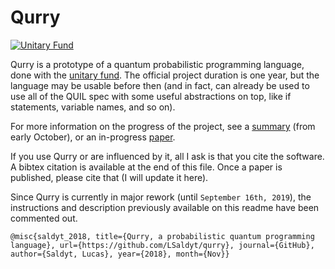 # Qurry 
[![Unitary Fund](https://img.shields.io/badge/Supported%20By-UNITARY%20FUND-brightgreen.svg?style=for-the-badge)](http://unitary.fund)  

Qurry is a prototype of a quantum probabilistic programming language, done with the [unitary fund](https://unitary.fund).
The official project duration is one year, but the language may be usable before then (and in fact, can already be used to use all of the QUIL spec with some useful abstractions on top, like if statements, variable names, and so on).

For more information on the progress of the project, see a [summary](brainstorm.md) (from early October), or an in-progress [paper](paper/paper.pdf). 

If you use Qurry or are influenced by it, all I ask is that you cite the software. A bibtex citation is available at the end of this file.
Once a paper is published, please cite that (I will update it here).

Since Qurry is currently in major rework (until `September 16th, 2019`), the instructions and description previously available on this readme have been commented out.

<!--

## Installation

Right now, Qurry can be cloned locally and run from this directory:

```bash
git clone https://github.com/LSaldyt/qurry
cd qurry
./compile examples/bell.lisp # Compile the bell state generator into a circuit
```

To run Qurry from anywhere, simply add this directory to your path:
```
export PATH=$PATH:/home/your-username/your-directory/qurry
```

## Usage

Currently, Qurry can be used with the entire QUIL spec, as well as some small abstractions.
To review the QUIL spec and its arguments, call `./quilarity`.

### Python bindings

Qurry acts as an extension to quil, and is usable in the same way:

```
>>> from qurry.api import *
>>> program = Program(bernoulli(0.5, 0), H(0))
>>> str(program)
'RX(pi/2) 0\nH 0\n'
>>>
```

Qurry is also usable as a standalone language, which can be converted to the above python syntax at will.  

For example, the trivial Bell-state program is expressed as the following:
```lisp
(h 0)
(cnot 0 1)
```

Gate names can be either upper-case or lower-case.

The following are new instructions that Qurry offers:
`def`, `bernoulli`, `clear`, `do`, `gaussian`, `if`, `map`, `multinomial`, `uniform`

First there are the simple classical-probabilistic structures `bernoulli`, `gaussian`, `multinomial`, and `uniform`.
Bernoulli simply rotates a qubit such that it will be measured as `|1>` with a certain probability:
For instance, `(bernoulli 0.5 0)` creates a fair coin from qubit 0. 
These can be chained together to create more complicated bit-states, which are useful in other algorithms, like Grover's or QFT.

Similarly, the `gaussian` function creates a discrete multinomial state which approximates a gaussian distribution.
It uses the `def` function to create a block of useable qubits:
```
(def gaussblock 0 4) ; block of 5 qubits
(gaussian 0 1.0 gaussblock)
```
Note that much of the computation here is (as currently implemented) happening classically. 
The gaussian cdf is not computed on the quantum computer, but instead a pre-determined discrete cdf is turned into a quantum gate which can be applied repeatedly to create multi-gaussian superpositions and so on.

Uniform does nothing special:
```lisp
(def uniformblock 0 7) ; eight qubits
(uniform uniformblock)
```

Multinomial can create any discrete multinomial distribution on qubits:
```
(def multinomialblock 0 7) ; eight qubits
(multinomial 0.1 0.2 0.1 0.0 0.1 0.4 0.1 0.0)
```

Next are control statements:

`map` simply applies a single-qubit operator to an entire block. This is very useful for initializing bases:

```
(def newbasis 0 7)
(map h newbasis)
```

The `if` and `do` statements are intuitive:
```
(bernoulli 0.5 0)
(measure 0 0)
(if 0 ; If the classical bit 0 is equal to 1
    (do (x 1)
        (x 2))
    (nop))
```
This circuit will produce `111` and `000` with equal probability (but NOT using entanglement, since there is a possible intermediate state of `00`).

## Hacking

Each language feature is located in `lib/constructs/` under a file that has the same name as the feature.
Doing this allows language features to be added dynamically.
The only requirement is that each feature-file have a function `create-feature` where `feature` is the name of the feature (i.e. `create-if`).
This function should take the arguments that the function does, and return valid QUIL code.  

For instance, the `if` statement is defined as follows:
`lib/constructs/if.py`:
```python3
from ..utils import named_uuid

if_template = '''# Conditional statement
JUMP-WHEN @{first} [{cond}]
  {b}
JUMP @{end}
LABEL @{first}
  {a}
LABEL @{end}'''

def create_if(cond, a, b, definitions=None):
    '''
    Create an if statement using labels and jumps.
    (if (equal 0 1) (X 1) (X 0))
    '''
    if definitions is None:
        definitions = dict()
    return if_template.format(
            cond=cond,
            a=a,
            b=b,
            first=named_uuid('first'),
            end=named_uuid('end'))
```

The `if` statement uses a raw quil template that boils down to jump instructions, and the function `create_if` is a reserved name in this file.
For more on contributing, see [HACKING.md](HACKING.md)

-->

```
@misc{saldyt_2018, title={Qurry, a probabilistic quantum programming language}, url={https://github.com/LSaldyt/qurry}, journal={GitHub}, author={Saldyt, Lucas}, year={2018}, month={Nov}}
```
